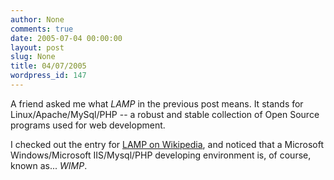 ```yaml
---
author: None
comments: true
date: 2005-07-04 00:00:00
layout: post
slug: None
title: 04/07/2005
wordpress_id: 147
---
```


A friend asked me what _LAMP_ in the previous post means. It stands for Linux/Apache/MySql/PHP -- a robust and stable collection of Open Source programs used for web development.




I checked out the entry for [LAMP on Wikipedia](http://en.wikipedia.org/wiki/LAMP), and noticed that a Microsoft Windows/Microsoft IIS/Mysql/PHP developing environment is, of course, known as... _WIMP_.
